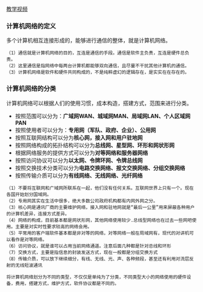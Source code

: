 [教学视频](https://www.bilibili.com/video/BV11L411J7Bx)
### 计算机网络的定义
                             
多个计算机相互连接形成的，能够进行通信的整体，就是计算机网络。
```
（1）通信就是计算机网络的目的，互连是通信的手段。通信是软件主负责，互连是硬件总负责。
（2）这里通信是指网络中每两台计算机都能够双向通信，且尽量不干扰其他计算机的通信。
（3）计算机网络是软件和硬件共同构成的，不是纯粹虚幻的逻辑存在，是实实在在存在的。
```



### 计算机网络的分类
计算机网络可以根据人们的使用习惯，成本构造，搭建方式，范围来进行分类。

* 按照范围可以分为：**广域网WAN、城域网MAN、局域网LAN、个人区域网PAN**  
* 按照使用者可以分为：**专用网（军队、政府、企业）、公用网**  
* 按照互联网结构可以分为**核心网，接入网和用户驻地网**  
* 按照网络构成的拓扑结构可以分为**总线网、星型网、环形和网状形网**  
* 根据网络服务的提供方式可以分为**对等网络和服务器网络**  
* 按照访问协议可以分为**以太网、令牌环网、令牌总线网**
* 按照交换技术分类可以分为**电路交换网络、报文交换网络、分组交换网络**
* 按照传输介质可以分为**有线网络、无线网络、光纤网络**


```
（1）不要将互联网和广域网所联系在一起，他们没有任何关系。互联网世界上只有一个。现在各国开始划分国域网。  
（2）专用网其实在生活中很多，绝大多数公司政府机构都有内网外网之分。
（3）核心网是通讯厂商的主要维护网络，接入网和驻地网就是“最后一公里”用来屏蔽各种用户的计算机差异，连接方式差异。
（4）网络的构成，目前基本都是网状形网，其他网络使用较少.总线型网络也在过去一些网吧使用。主要是对实时性要求较高的网络会用。
（5）平常用的客户端软件基本都是非对等的网络，对等网络一般在局域网有，现代的对讲机可以看作是对等网络。
（6）访问协议，就是谁可以占用当前网络通道。注意后面几种都是针对总线和环形
（7）交换方式，主要是指信息的封装发送方式，现在一般都是分组交换方式
（8）传输介质，可以放下继续细分，有线、无线、光、声、各种频段，甚至还有利用对流层反射的无线短波通讯
```
```
将计算机网络划分为不同的类型，不仅仅是单纯为了分类，不同类型大小的网络使用的硬件设备，费用，搭建方式，维护方式，软件协议都是不同的。
```
